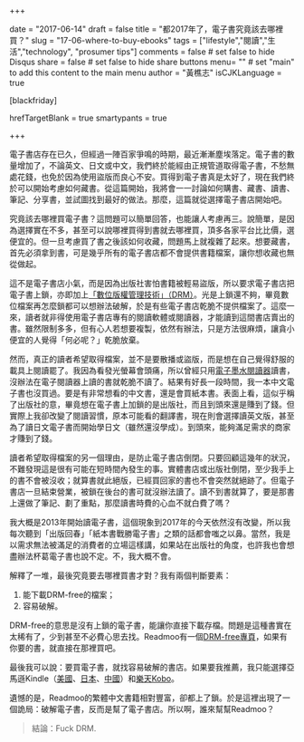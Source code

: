 +++
     
date = "2017-06-14"
draft = false
title = "都2017年了，電子書究竟該去哪裡買？"
slug = "17-06-where-to-buy-ebooks"
tags = ["lifestyle","閱讀","生活","technology", "prosumer tips"]
comments = false # set false to hide Disqus
share = false # set false to hide share buttons
menu= ""  # set "main" to add this content to the main menu
author = "黃樵志"
isCJKLanguage = true

[blackfriday]

hrefTargetBlank = true 
smartypants = true

+++

電子書店存在已久，但經過一陣百家爭鳴的時期，最近漸漸塵埃落定。電子書的數量增加了，不論英文、日文或中文，我們終於能經由正規管道取得電子書，不愁無處花錢，也免於因為使用盜版而良心不安。買得到電子書真是太好了，現在我們終於可以開始考慮如何藏書。從這篇開始，我將會一一討論如何購書、藏書、讀書、筆記、分享書，並試圖找到最好的做法。那麼，這篇就從選擇電子書店開始吧。

<!--more-->

究竟該去哪裡買電子書？這問題可以簡單回答，也能讓人考慮再三。說簡單，是因為選擇實在不多，甚至可以說哪裡買得到書就去哪裡買，頂多各家平台比比價，選便宜的。但一旦考慮買了書之後該如何收藏，問題馬上就複雜了起來。想要藏書，首先必須拿到書，可是幾乎所有的電子書店都不會提供書籍檔案，讓你想收藏也無從做起。

這不是電子書店小氣，而是因為出版社害怕書籍被輕易盜版，所以要求電子書店把電子書上鎖，亦即加上[「數位版權管理技術」（DRM）](http://blog.wanderer.tw/post/120309449768/談談drm)。光是上鎖還不夠，畢竟數位檔案再怎麼鎖都可以想辦法破解，於是有些電子書店乾脆不提供檔案了。這麼一來，讀者就非得使用電子書店專有的閱讀軟體或閱讀器，才能讀到這間書店賣出的書。雖然限制多多，但有心人若想要複製，依然有辦法，只是方法很麻煩，讓貪小便宜的人覺得「何必呢？」乾脆放棄。

然而，真正的讀者希望取得檔案，並不是要散播或盜版，而是想在自己覺得舒服的載具上閱讀罷了。我因為看發光螢幕會頭痛，所以曾經只用[電子墨水閱讀器](http://eternallogger.com/post/17-05-buy-eink-reader-now/)讀書，沒辦法在電子閱讀器上讀的書就乾脆不讀了。結果有好長一段時間，我一本中文電子書也沒買過。要是有非常想看的中文書，還是會買紙本書。表面上看，這似乎稱了出版社的意，畢竟想在電子書上加鎖的是出版社，而且到頭來還是賺到了錢。但實際上我卻改變了閱讀習慣，原本可能看的翻譯書，現在則會選擇讀英文版，甚至為了讀日文電子書而開始學日文（雖然還沒學成）。到頭來，能夠滿足需求的商家才賺到了錢。

讀者希望取得檔案的另一個理由，是防止電子書店倒閉。只要回顧這幾年的狀況，不難發現這是很有可能在短時間內發生的事。實體書店或出版社倒閉，至少我手上的書不會被沒收；就算書就此絕版，已經買回家的書也不會突然就絕跡了。但電子書店一旦結束營業，被鎖在後台的書可就沒辦法讀了。讀不到書就算了，要是那書上還做了筆記、劃了重點，那麼讀書時費的心血不就白費了嗎？

我大概是2013年開始讀電子書，這個現象到2017年的今天依然沒有改變，所以我每次聽到「出版回春」「紙本書戰勝電子書」之類的話都會嗤之以鼻。當然，我是以需求無法被滿足的消費者的立場這樣講，如果站在出版社的角度，也許我也會想盡辦法杯葛電子書也說不定。不，我大概不會。

解釋了一堆，最後究竟要去哪裡買書才對？我有兩個判斷要素：

1. 能下載DRM-free的檔案；
2. 容易破解。

DRM-free的意思是沒有上鎖的電子書，能讓你直接下載存檔。問題是這種書實在太稀有了，少到甚至不必費心思去找。Readmoo有一個[DRM-free專頁](https://readmoo.com/block/drm_free)，如果有你要的書，就直接在那裡買吧。

最後我可以說：要買電子書，就找容易破解的書店。如果要我推薦，我只能選擇亞馬遜Kindle（[美國](https://www.amazon.com/Kindle-eBooks/)、[日本](https://www.amazon.co.jp/Kindle-キンドル-電子書籍/b/ref=nav__kbo?ie=UTF8&node=2275256051)、[中國](https://www.amazon.cn/Kindle电子书/b/ref=sa_menu_kindle_l2_116169071?ie=UTF8&node=116169071)）和[樂天Kobo](https://www.kobo.com)。

遺憾的是，Readmoo的繁體中文書籍相對豐富，卻都上了鎖。於是這裡出現了一個詭局：破解電子書，反而是幫了電子書店。所以啊，誰來幫幫Readmoo？

> 結論：Fuck DRM. 